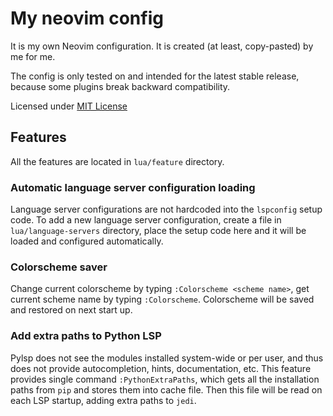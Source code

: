 # My neovim config

It is my own Neovim configuration. It is created (at least, copy-pasted) by
me for me.

The config is only tested on and intended for the latest stable release,
because some plugins break backward compatibility.

Licensed under [MIT License](./LICENSE)

## Features

All the features are located in `lua/feature` directory.

### Automatic language server configuration loading

Language server configurations are not hardcoded into the `lspconfig` setup
code. To add a new language server configuration, create a file in
`lua/language-servers` directory, place the setup code here and it will be
loaded and configured automatically.

### Colorscheme saver

Change current colorscheme by typing `:Colorscheme <scheme name>`, get current
scheme name by typing `:Colorscheme`. Colorscheme will be saved and restored on
next start up.

### Add extra paths to Python LSP

Pylsp does not see the modules installed system-wide or per user, and thus
does not provide autocompletion, hints, documentation, etc. This feature
provides single command `:PythonExtraPaths`, which gets all the installation
paths from `pip` and stores them into cache file. Then this file will be read
on each LSP startup, adding extra paths to `jedi`.
